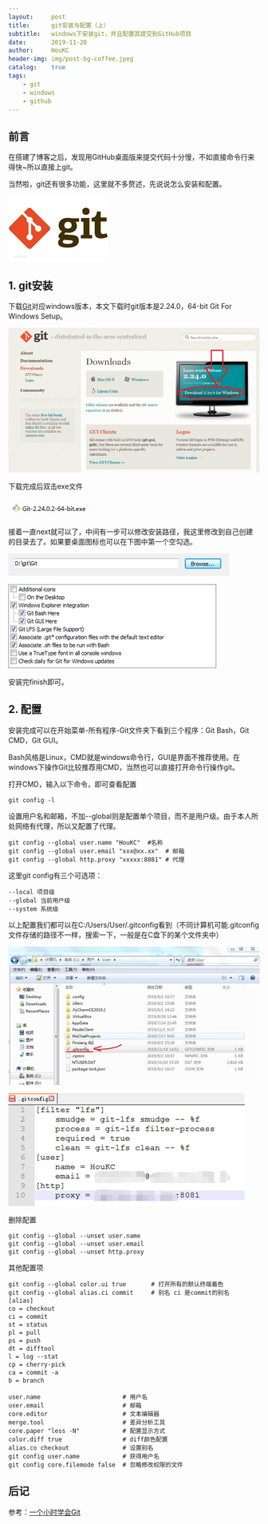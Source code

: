 ```yaml
---
layout:     post
title:      git安装与配置（上）
subtitle:   windows下安装git，并且配置其提交到GitHub项目
date:       2019-11-20
author:     HouKC
header-img: img/post-bg-coffee.jpeg
catalog:    true
tags:
    - git
    - windows
    - github
---
```


## 前言


在搭建了博客之后，发现用GitHub桌面版来提交代码十分慢，不如直接命令行来得快~所以直接上git。

当然啦，git还有很多功能，这里就不多赘述，先说说怎么安装和配置。

 ![git_logo](https://raw.githubusercontent.com/HouKC/HouKC.github.io/master/img/gitInstall%26config-logo.jpg)

## 1. git安装
下载[Git](https://git-scm.com/downloads)对应windows版本，本文下载时git版本是2.24.0，64-bit Git For Windows Setup。

 ![git_downloads](https://raw.githubusercontent.com/HouKC/HouKC.github.io/master/img/gitInstall%26config-downloads.jpg)

下载完成后双击exe文件

 ![git_exe](https://raw.githubusercontent.com/HouKC/HouKC.github.io/master/img/gitInstall%26config-exe.jpg)

接着一直next就可以了，中间有一步可以修改安装路径，我这里修改到自己创建的目录去了。如果要桌面图标也可以在下图中第一个空勾选。

 ![git_folder](https://raw.githubusercontent.com/HouKC/HouKC.github.io/master/img/gitInstall%26config-folder.jpg)

 ![git_dt](https://raw.githubusercontent.com/HouKC/HouKC.github.io/master/img/gitInstall%26config-dt.jpg)

安装完finish即可。

## 2. 配置

安装完成可以在开始菜单-所有程序-Git文件夹下看到三个程序：Git Bash，Git CMD，Git GUI。

Bash风格是Linux，CMD就是windows命令行，GUI是界面不推荐使用。在windows下操作Git比较推荐用CMD，当然也可以直接打开命令行操作git。

打开CMD，输入以下命令，即可查看配置
```
git config -l
```
设置用户名和邮箱，不加--global则是配置单个项目，而不是用户级。由于本人所处网络有代理，所以又配置了代理。
```
git config --global user.name "HouKC"  #名称
git config --global user.email "xxx@xx.xx"  # 邮箱
git config --global http.proxy "xxxxx:8081" # 代理
```
这里git config有三个可选项：
```
--local 项目级
--global 当前用户级
--system 系统级
```
以上配置我们都可以在C:/Users/User/.gitconfig看到（不同计算机可能.gitconfig文件存储的路径不一样，搜索一下，一般是在C盘下的某个文件夹中）

 ![git_gc1](https://raw.githubusercontent.com/HouKC/HouKC.github.io/master/img/gitInstall%26config-gc1.jpg)

 ![git_gc2](https://raw.githubusercontent.com/HouKC/HouKC.github.io/master/img/gitInstall%26config-gc2.jpg)

删除配置
```
git config --global --unset user.name
git config --global --unset user.email
git config --global --unset http.proxy
```

其他配置项
```
git config --global color.ui true       # 打开所有的默认终端着色
git config --global alias.ci commit     # 别名 ci 是commit的别名
[alias]  
co = checkout  
ci = commit  
st = status  
pl = pull  
ps = push  
dt = difftool  
l = log --stat  
cp = cherry-pick  
ca = commit -a  
b = branch 

user.name                       # 用户名
user.email                      # 邮箱
core.editor                     # 文本编辑器  
merge.tool                      # 差异分析工具  
core.paper "less -N"            # 配置显示方式  
color.diff true                 # diff颜色配置  
alias.co checkout               # 设置别名
git config user.name            # 获得用户名
git config core.filemode false  # 忽略修改权限的文件
```

## 后记
参考：[一个小时学会Git](https://www.cnblogs.com/best/p/7474442.html#_label0)
